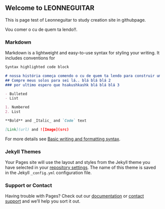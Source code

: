 ## Welcome to LEONNEGUITAR

This is page test of Leonneguitar to study creation site in githubpage.

Vou comer o cu de quem ta lendo!!. 

### Markdown

Markdown is a lightweight and easy-to-use syntax for styling your writing. It includes conventions for

```markdown
Syntax highlighted code block

# nossa história começa comendo o cu de quem ta lendo para construir um solo de guitarra 1
## Compre meus solos para sei lá.. blá blá blá 2
### por ultimo espero que hsakushkashk blá blá blá 3

- Bulleted
- List

1. Numbered
2. List

**Bold** and _Italic_ and `Code` text

[Link](url) and ![Image](src)
```

For more details see [Basic writing and formatting syntax](https://docs.github.com/en/github/writing-on-github/getting-started-with-writing-and-formatting-on-github/basic-writing-and-formatting-syntax).

### Jekyll Themes

Your Pages site will use the layout and styles from the Jekyll theme you have selected in your [repository settings](https://github.com/GITLEONN/testeleonne/settings/pages). The name of this theme is saved in the Jekyll `_config.yml` configuration file.

### Support or Contact

Having trouble with Pages? Check out our [documentation](https://docs.github.com/categories/github-pages-basics/) or [contact support](https://support.github.com/contact) and we’ll help you sort it out.
